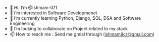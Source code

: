 - 👋 Hi, I’m @Ishmam-071
- 👀 I’m interested in Software Developmenet
- 🌱 I’m currently learning Python, Django, SQL, DSA and Software Engineering
- 💞️ I’m looking to collaborate on Project related to my stack 
- 📫 How to reach me : Send me gmial through (ishmam9cr@gmail.com)


<!---
Ishmam-071/Ishmam-071 is a ✨ special ✨ repository because its `README.md` (this file) appears on your GitHub profile.
You can click the Preview link to take a look at your changes.
--->
